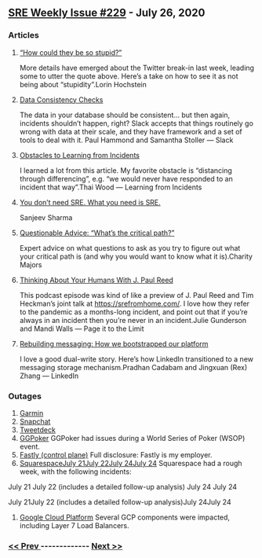 ## [SRE Weekly Issue #229](https://sreweekly.com/sre-weekly-issue-229/) - July 26, 2020
### Articles

1. [“How could they be so stupid?”](https://surfingcomplexity.blog/2020/07/20/how-could-they-be-so-stupid/)

    More details have emerged about the Twitter break-in last week, leading some to utter the quote above. Here’s a take on how to see it as not being about “stupidity”.Lorin Hochstein
1. [Data Consistency Checks](https://slack.engineering/data-consistency-checks-e73261318f96)

    The data in your database should be consistent… but then again, incidents shouldn’t happen, right? Slack accepts that things routinely go wrong with data at their scale, and they have framework and a set of tools to deal with it. Paul Hammond and Samantha Stoller — Slack
1. [Obstacles to Learning from Incidents](https://www.learningfromincidents.io/blog/obstacles-to-learning-from-incidents)

    I learned a lot from this article. My favorite obstacle is “distancing through differencing”, e.g. “we would never have responded to an incident that way”.Thai Wood — Learning from Incidents
1. [You don’t need SRE. What you need is SRE.](https://sdarchitect.blog/2020/02/20/you-dont-need-sre-what-you-need-is-sre/)

    Sanjeev Sharma
1. [Questionable Advice: “What’s the critical path?”](https://charity.wtf/2020/07/24/questionable-advice-whats-the-critical-path/)

    Expert advice on what questions to ask as you try to figure out what your critical path is (and why you would want to know what it is).Charity Majors
1. [Thinking About Your Humans With J. Paul Reed](https://www.pageittothelimit.com/thinking-about-your-humans/)

    This podcast episode was kind of like a preview of J. Paul Reed and Tim Heckman’s joint talk at https://srefromhome.com/. I love how they refer to the pandemic as a months-long incident, and point out that if you’re always in an incident then you’re never in an incident.Julie Gunderson and Mandi Walls — Page it to the Limit
1. [Rebuilding messaging: How we bootstrapped our platform](https://engineering.linkedin.com/blog/2020/bootstrapping-our-new-messaging-platform)

    I love a good dual-write story. Here’s how LinkedIn transitioned to a new messaging storage mechanism.Pradhan Cadabam and Jingxuan (Rex) Zhang — LinkedIn
### Outages

1. [Garmin](https://spectrumlocalnews.com/nys/rochester/ap-online/2020/07/24/garmin-fitness-tracking-service-goes-down-frustrating-users)
1. [Snapchat](https://screenrant.com/snapchat-down-app-slow-response-messages-not-sent-issues/)
1. [Tweetdeck](https://www.independent.co.uk/life-style/gadgets-and-tech/news/tweetdeck-down-twitter-not-working-loading-a9633636.html)
1. [GGPoker](https://portswigger.net/daily-swig/online-poker-operator-hit-by-ddos-attack-on-opening-day-of-wsop-event)
    GGPoker had issues during a World Series of Poker (WSOP) event.
1. [Fastly (control plane)](https://status.fastly.com/incidents/7q2psqf255wl)
    Full disclosure: Fastly is my employer.
1. [SquarespaceJuly 21July 22July 24July 24](https://status.squarespace.com/incidents/hh3p432jcq03)
    Squarespace had a rough week, with the following incidents:

July 21
July 22 (includes a detailed follow-up analysis)
July 24
July 24

July 21July 22 (includes a detailed follow-up analysis)July 24July 24
1. [Google Cloud Platform](https://status.cloud.google.com/incident/zall/20006)
    Several GCP components were impacted, including Layer 7 Load Balancers.

### [ << Prev ](sreweekly-228.md) ------------- [ Next >> ](sreweekly-230.md)